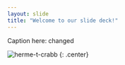 ```yaml
---
layout: slide
title: "Welcome to our slide deck!"
---
```


Caption here: changed

![herme-t-crabb](https://octodex.github.com/images/herme-t-crabb.png)
{: .center}
